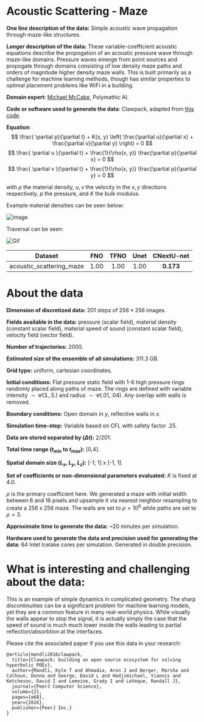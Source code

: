 # Acoustic Scattering - Maze



**One line description of the data:** Simple acoustic wave propagation through maze-like structures.

**Longer description of the data:** These variable-coefficient acoustic equations describe the propogation of an acoustic pressure wave through maze-like domains. Pressure waves emerge from point sources and propogate through domains consisting of low density maze paths and orders of magnitude higher density maze walls. This is built primarily as a challenge for machine learning methods, though has similar properties to optimal placement problems like WiFi in a building. 

**Domain expert**: [Michael McCabe](https://mikemccabe210.github.io/), Polymathic AI.

**Code or software used to generate the data**: Clawpack, adapted from [this code](http://www.clawpack.org/gallery/pyclaw/gallery/acoustics_2d_interface.html).

**Equation**:
$$
\frac{ \partial p}{\partial t} + K(x, y) \left( \frac{\partial u}{\partial x} + \frac{\partial v}{\partial y} \right) = 0 
$$
$$
\frac{ \partial u  }{\partial t} + \frac{1}{\rho(x, y)} \frac{\partial p}{\partial x} = 0 
$$
$$
\frac{ \partial v  }{\partial t} + \frac{1}{\rho(x, y)} \frac{\partial p}{\partial y} = 0 
$$

with $\rho$ the material density, $u, v$ the velocity in the $x, y$ directions respectively, $p$ the pressure, and $K$ the bulk modulus. 

Example material densities can be seen below:

![image](https://users.flatironinstitute.org/~polymathic/data/the_well/datasets/acoustic_scattering_maze_2d/gif/mazes_density.png)

Traversal can be seen:

![Gif](https://users.flatironinstitute.org/~polymathic/data/the_well/datasets/acoustic_scattering_maze_2d/gif/pressure_normalized.gif)

| Dataset    | FNO | TFNO  | Unet | CNextU-net
|:-:|:-:|:-:|:-:|:-:|
| acoustic_scattering_maze  | 1.00 | 1.00| 1.00| $\mathbf{0.173}$|

# About the data

**Dimension of discretized data:** $201$ steps of $256\times256$ images.

**Fields available in the data:** pressure (scalar field), material density (constant scalar field), material speed of sound (constant scalar field), velocity field (vector field).

**Number of trajectories:** 2000.

**Estimated size of the ensemble of all simulations:** 311.3 GB.

**Grid type:** uniform, cartesian coordinates.

**Initial conditions:** Flat pressure static field with 1-6 high pressure rings randomly placed along paths of maze. The rings are defined with variable intensity $\sim \mathcal U(3., 5.)$ and radius $\sim \mathcal U(.01, .04)$. Any overlap with walls is removed. 

**Boundary conditions:** Open domain in $y$, reflective walls in $x$.

**Simulation time-step:** Variable based on CFL with safety factor .25. 

**Data are stored separated by ($\Delta t$):** 2/201. 

**Total time range ($t_{min}$ to $t_{max}$):** [0,4].

**Spatial domain size ($L_x$, $L_y$, $L_z$):** [-1, 1] x [-1, 1].

**Set of coefficients or non-dimensional parameters evaluated:**
$K$ is fixed at 4.0. 

$\rho$ is the primary coefficient here. We generated a maze with initial width between 6 and 16 pixels and upsample it via nearest neighbor resampling to create a 256 x 256 maze. The walls are set to $\rho=10^6$ while paths are set to  $\rho=3$.  

**Approximate time to generate the data:** ~20 minutes per simulation. 

**Hardware used to generate the data and precision used for generating the data:** 64 Intel Icelake cores per simulation. Generated in double precision.

# What is interesting and challenging about the data:

This is an example of simple dynamics in complicated geometry. The sharp discontinuities can be a significant problem for machine learning models, yet they are a common feature in many real-world physics. While visually the walls appear to stop the signal, it is actually simply the case that the speed of sound is much much lower inside the walls leading to partial reflection/absorbtion at the interfaces. 

Please cite the associated paper if you use this data in your research:

```
@article{mandli2016clawpack,
  title={Clawpack: building an open source ecosystem for solving hyperbolic PDEs},
  author={Mandli, Kyle T and Ahmadia, Aron J and Berger, Marsha and Calhoun, Donna and George, David L and Hadjimichael, Yiannis and Ketcheson, David I and Lemoine, Grady I and LeVeque, Randall J},
  journal={PeerJ Computer Science},
  volume={2},
  pages={e68},
  year={2016},
  publisher={PeerJ Inc.}
}
```